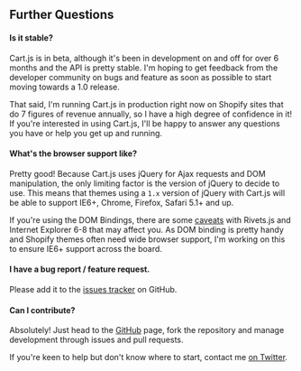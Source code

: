 ## Further Questions


#### Is it stable?

Cart.js is in beta, although it's been in development on and off for over 6 months and the API is pretty stable.
I'm hoping to get feedback from the developer community on bugs and feature as soon as possible to start moving towards a 1.0 release.

That said, I'm running Cart.js in production right now on Shopify sites that do 7 figures of revenue annually, so I have a high degree of confidence in it!
If you're interested in using Cart.js, I'll be happy to answer any questions you have or help you get up and running.


#### What's the browser support like?

Pretty good!
Because Cart.js uses jQuery for Ajax requests and DOM manipulation, the only limiting factor is the version of jQuery to decide to use.
This means that themes using a `1.x` version of jQuery with Cart.js will be able to support IE6+, Chrome, Firefox, Safari 5.1+ and up.

If you're using the DOM Bindings, there are some [caveats][] with Rivets.js and Internet Explorer 6-8 that may affect you.
As DOM binding is pretty handy and Shopify themes often need wide browser support, I'm working on this to ensure IE6+ support across the board.


#### I have a bug report / feature request.

Please add it to the [issues tracker][] on GitHub.


#### Can I contribute?

Absolutely!
Just head to the [GitHub][] page, fork the repository and manage development through issues and pull requests.

If you're keen to help but don't know where to start, contact me [on Twitter][].

[caveats]: http://rivetsjs.com/docs/guide/#adapters-default
[issues tracker]: https://github.com/discolabs/cartjs/issues
[GitHub]: https://github.com/discolabs/cartjs
[on Twitter]: http://twitter.com/gavinballard
